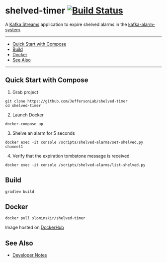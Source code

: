 # shelved-timer [![Build Status](https://travis-ci.com/JeffersonLab/shelved-timer.svg?branch=main)](https://travis-ci.com/JeffersonLab/shelved-timer)
A [Kafka Streams](https://kafka.apache.org/documentation/streams/) application to expire shelved alarms in the [kafka-alarm-system](https://github.com/JeffersonLab/kafka-alarm-system).

---
 - [Quick Start with Compose](https://github.com/JeffersonLab/shelved-timer#quick-start-with-compose)
 - [Build](https://github.com/JeffersonLab/shelved-timer#build)
 - [Docker](https://github.com/JeffersonLab/shelved-timer#docker)
 - [See Also](https://github.com/JeffersonLab/shelved-timer#see-also)
 ---

## Quick Start with Compose 
1. Grab project
```
git clone https://github.com/JeffersonLab/shelved-timer
cd shelved-timer
```
2. Launch Docker
```
docker-compose up
```
3. Shelve an alarm for 5 seconds
```
docker exec -it console /scripts/shelved-alarms/set-shelved.py channel1 
```
4. Verify that the expiration tombstone message is received 
```
docker exec -it console /scripts/shelved-alarms/list-shelved.py 
```

## Build
```
gradlew build
```

## Docker
```
docker pull slominskir/shelved-timer
```
Image hosted on [DockerHub](https://hub.docker.com/r/slominskir/shelved-timer)

## See Also
   - [Developer Notes](https://github.com/JeffersonLab/shelved-timer/wiki/Developer-Notes)
